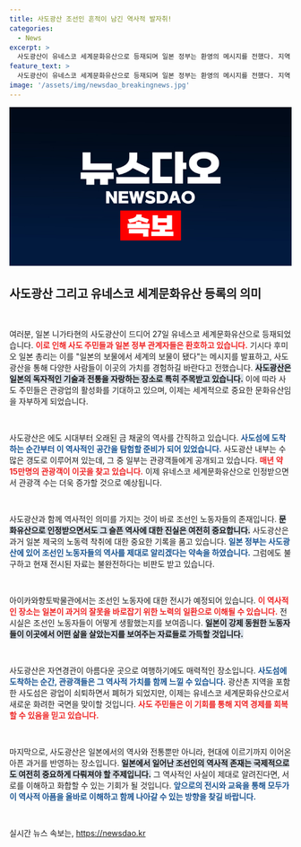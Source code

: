 ```yaml
---
title: 사도광산 조선인 흔적이 남긴 역사적 발자취!
categories:
  - News
excerpt: >
  사도광산이 유네스코 세계문화유산으로 등재되며 일본 정부는 환영의 메시지를 전했다. 지역 주민들은 관광 활성화에 대한 기대감으로 가득 차 있으며, 사도섬 곳곳에는 조선인 노동자들의 역사와 삶이 묻어있다.
feature_text: >
  사도광산이 유네스코 세계문화유산으로 등재되며 일본 정부는 환영의 메시지를 전했다. 지역 주민들은 관광 활성화에 대한 기대감으로 가득 차 있으며, 사도섬 곳곳에는 조선인 노동자들의 역사와 삶이 묻어있다.
image: '/assets/img/newsdao_breakingnews.jpg'
---
```


<p><img src="/assets/img/newsdao_breakingnews.jpg" alt="koreaapp 속보" /></p>

<h2 data-ke-size="size26">사도광산 그리고 유네스코 세계문화유산 등록의 의미</h2>

<p data-ke-size="size16">&nbsp;</p>

<p>여러분, 일본 니가타현의 사도광산이 드디어 27일 유네스코 세계문화유산으로 등재되었습니다. <b><span style="color: #ee2323;">이로 인해 사도 주민들과 일본 정부 관계자들은 환호하고 있습니다.</span></b> 기시다 후미오 일본 총리는 이를 "일본의 보물에서 세계의 보물이 됐다"는 메시지를 발표하고, 사도광산을 통해 다양한 사람들이 이곳의 가치를 경험하길 바란다고 전했습니다. <b><span style="background-color: #21538527;">사도광산은 일본의 독자적인 기술과 전통을 자랑하는 장소로 특히 주목받고 있습니다.</span></b> 이에 따라 사도 주민들은 관광업의 활성화를 기대하고 있으며, 이제는 세계적으로 중요한 문화유산임을 자부하게 되었습니다.</p>

<p data-ke-size="size16">&nbsp;</p>

<p>사도광산은 에도 시대부터 오래된 금 채굴의 역사를 간직하고 있습니다. <b><span style="color: #1a5490;">사도섬에 도착하는 순간부터 이 역사적인 공간을 탐험할 준비가 되어 있었습니다.</span></b> 사도광산 내부는 수많은 갱도로 이루어져 있는데, 그 중 일부는 관광객들에게 공개되고 있습니다. <b><span style="color: #ee2323;">매년 약 15만명의 관광객이 이곳을 찾고 있습니다.</span></b> 이제 유네스코 세계문화유산으로 인정받으면서 관광객 수는 더욱 증가할 것으로 예상됩니다.</p>

<p data-ke-size="size16">&nbsp;</p>

<p>사도광산과 함께 역사적인 의미를 가지는 것이 바로 조선인 노동자들의 존재입니다. <b><span style="background-color: #21538527;">문화유산으로 인정받으면서도 그 슬픈 역사에 대한 진실은 여전히 중요합니다.</span></b> 사도광산은 과거 일본 제국의 노동력 착취에 대한 중요한 기록을 품고 있습니다. <b><span style="color: #1a5490;">일본 정부는 사도광산에 있어 조선인 노동자들의 역사를 제대로 알리겠다는 약속을 하였습니다.</span></b> 그럼에도 불구하고 현재 전시된 자료는 불완전하다는 비판도 받고 있습니다.</p>

<p data-ke-size="size16">&nbsp;</p>

<p>아이카와향토박물관에서는 조선인 노동자에 대한 전시가 예정되어 있습니다. <b><span style="color: #ee2323;">이 역사적인 장소는 일본이 과거의 잘못을 바로잡기 위한 노력의 일환으로 이해될 수 있습니다.</span></b> 전시실은 조선인 노동자들이 어떻게 생활했는지를 보여줍니다. <b><span style="background-color: #21538527;">일본이 강제 동원한 노동자들이 이곳에서 어떤 삶을 살았는지를 보여주는 자료들로 가득할 것입니다.</span></b></p>

<p data-ke-size="size16">&nbsp;</p>

<p>사도광산은 자연경관이 아름다운 곳으로 여행하기에도 매력적인 장소입니다. <b><span style="color: #1a5490;">사도섬에 도착하는 순간, 관광객들은 그 역사적 가치를 함께 느낄 수 있습니다.</span></b> 광산촌 지역을 포함한 사도섬은 광업이 쇠퇴하면서 폐허가 되었지만, 이제는 유네스코 세계문화유산으로서 새로운 화려한 국면을 맞이할 것입니다. <b><span style="color: #ee2323;">사도 주민들은 이 기회를 통해 지역 경제를 회복할 수 있음을 믿고 있습니다.</span></b></p>

<p data-ke-size="size16">&nbsp;</p>

<p>마지막으로, 사도광산은 일본에서의 역사와 전통뿐만 아니라, 현대에 이르기까지 이어온 아픈 과거를 반영하는 장소입니다. <b><span style="background-color: #21538527;">일본에서 일어난 조선인의 역사적 존재는 국제적으로도 여전히 중요하게 다뤄져야 할 주제입니다.</span></b> 그 역사적인 사실이 제대로 알려진다면, 서로를 이해하고 화합할 수 있는 기회가 될 것입니다. <b><span style="color: #1a5490;">앞으로의 전시와 교육을 통해 모두가 이 역사적 아픔을 올바로 이해하고 함께 나아갈 수 있는 방향을 찾길 바랍니다.</span></b></p>

<p data-ke-size="size16">&nbsp;</p>
실시간 뉴스 속보는, <a href="https://newsdao.kr" rel="dofollow">https://newsdao.kr</a>


